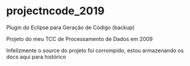 # projectncode_2019
Plugin do Eclipse para Geração de Código (backup)

Projeto do meu TCC de Processamento de Dados em 2009

Infelizmente o source do projeto foi corrompido, estou armazenando os docs aqui para histórico
